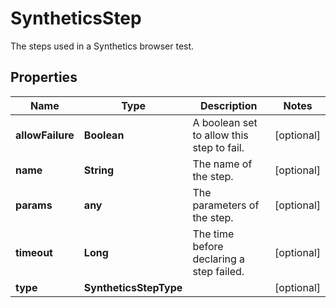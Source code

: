 

# SyntheticsStep

The steps used in a Synthetics browser test.
## Properties

Name | Type | Description | Notes
------------ | ------------- | ------------- | -------------
**allowFailure** | **Boolean** | A boolean set to allow this step to fail. |  [optional]
**name** | **String** | The name of the step. |  [optional]
**params** | **any** | The parameters of the step. |  [optional]
**timeout** | **Long** | The time before declaring a step failed. |  [optional]
**type** | **SyntheticsStepType** |  |  [optional]



